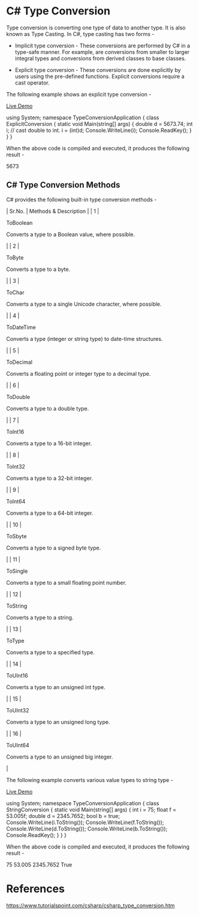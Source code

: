 # C# Type Conversion

Type conversion is converting one type of data to another type. It is also known as Type Casting. In C#, type casting has two forms -

-   Implicit type conversion - These conversions are performed by C# in a type-safe manner. For example, are conversions from smaller to larger integral types and conversions from derived classes to base classes.

-   Explicit type conversion - These conversions are done explicitly by users using the pre-defined functions. Explicit conversions require a cast operator.

The following example shows an explicit type conversion -

[Live Demo](http://tpcg.io/JzfLhC)

using  System;  namespace  TypeConversionApplication  {  class  ExplicitConversion  {  static  void  Main(string[] args)  {  double d =  5673.74;  int i;  // cast double to int. i =  (int)d;  Console.WriteLine(i);  Console.ReadKey();  }  }  }

When the above code is compiled and executed, it produces the following result -

5673

C# Type Conversion Methods
--------------------------

C# provides the following built-in type conversion methods -

| Sr.No. | Methods & Description |
| 1 |

ToBoolean

Converts a type to a Boolean value, where possible.

 |
| 2 |

ToByte

Converts a type to a byte.

 |
| 3 |

ToChar

Converts a type to a single Unicode character, where possible.

 |
| 4 |

ToDateTime

Converts a type (integer or string type) to date-time structures.

 |
| 5 |

ToDecimal

Converts a floating point or integer type to a decimal type.

 |
| 6 |

ToDouble

Converts a type to a double type.

 |
| 7 |

ToInt16

Converts a type to a 16-bit integer.

 |
| 8 |

ToInt32

Converts a type to a 32-bit integer.

 |
| 9 |

ToInt64

Converts a type to a 64-bit integer.

 |
| 10 |

ToSbyte

Converts a type to a signed byte type.

 |
| 11 |

ToSingle

Converts a type to a small floating point number.

 |
| 12 |

ToString

Converts a type to a string.

 |
| 13 |

ToType

Converts a type to a specified type.

 |
| 14 |

ToUInt16

Converts a type to an unsigned int type.

 |
| 15 |

ToUInt32

Converts a type to an unsigned long type.

 |
| 16 |

ToUInt64

Converts a type to an unsigned big integer.

 |

The following example converts various value types to string type -

[Live Demo](http://tpcg.io/Wjo68S)

using  System;  namespace  TypeConversionApplication  {  class  StringConversion  {  static  void  Main(string[] args)  {  int i =  75;  float f =  53.005f;  double d =  2345.7652;  bool b =  true;  Console.WriteLine(i.ToString());  Console.WriteLine(f.ToString());  Console.WriteLine(d.ToString());  Console.WriteLine(b.ToString());  Console.ReadKey();  }  }  }

When the above code is compiled and executed, it produces the following result -

75
53.005
2345.7652
True

# References
https://www.tutorialspoint.com/csharp/csharp_type_conversion.htm
